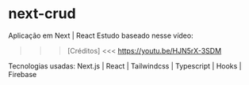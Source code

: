 # next-crud
Aplicação em Next | React 
Estudo baseado nesse vídeo:
>>> [Créditos] <<<
https://youtu.be/HJN5rX-3SDM

Tecnologias usadas:
Next.js |
React |
Tailwindcss |
Typescript |
Hooks |
Firebase

